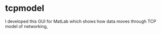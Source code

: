 # tcpmodel
I developed this GUI for MatLab which shows how data moves through TCP model of networking,
